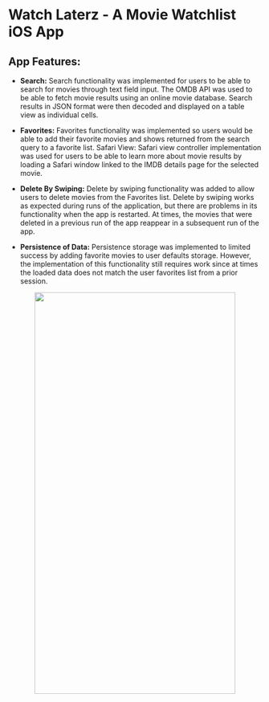 # Watch Laterz - A Movie Watchlist iOS App

## App Features: 

-  **Search:** Search functionality was implemented for users to be able to search for movies through text field input. The OMDB API was used to be able to fetch movie results using an online movie database. Search results in JSON format were then decoded and displayed on a table view as individual cells. 

- **Favorites:** Favorites functionality was implemented so users would be able to add their favorite movies and shows returned from the search query to a favorite list. 
Safari View: Safari view controller implementation was used for users to be able to learn more about movie results by loading a Safari window linked to the IMDB details page for the selected movie. 


- **Delete By Swiping:** Delete by swiping functionality was added to allow users to delete movies from the Favorites list. Delete by swiping works as expected during runs of the application, but there are problems in its functionality when the app is restarted. At times, the movies that were deleted in a previous run of the app reappear in a subsequent run of the app. 


- **Persistence of Data:** Persistence storage was implemented to limited success by adding favorite movies to user defaults storage. However, the implementation of this functionality still requires work since at times the loaded data does not match the user favorites list from a prior session. 

<p align="center">
<img width="400" height="800" src="https://user-images.githubusercontent.com/78060658/158344668-bcfe3d4d-1c12-4997-b9ab-8317b4406d42.gif">
</p>
